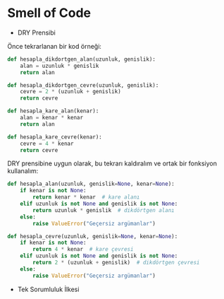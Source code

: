 # Smell of Code


* DRY Prensibi

Önce tekrarlanan bir kod örneği: 

```python
def hesapla_dikdortgen_alan(uzunluk, genislik):
    alan = uzunluk * genislik
    return alan

def hesapla_dikdortgen_cevre(uzunluk, genislik):
    cevre = 2 * (uzunluk + genislik)
    return cevre

def hesapla_kare_alan(kenar):
    alan = kenar * kenar
    return alan

def hesapla_kare_cevre(kenar):
    cevre = 4 * kenar
    return cevre
```

DRY prensibine uygun olarak, bu tekrarı kaldıralım ve ortak bir fonksiyon kullanalım: 


```python
def hesapla_alan(uzunluk, genislik=None, kenar=None):
    if kenar is not None:
        return kenar * kenar  # kare alanı
    elif uzunluk is not None and genislik is not None:
        return uzunluk * genislik  # dikdörtgen alanı
    else:
        raise ValueError("Geçersiz argümanlar")

def hesapla_cevre(uzunluk, genislik=None, kenar=None):
    if kenar is not None:
        return 4 * kenar  # kare çevresi
    elif uzunluk is not None and genislik is not None:
        return 2 * (uzunluk + genislik)  # dikdörtgen çevresi
    else:
        raise ValueError("Geçersiz argümanlar")

```

* Tek Sorumluluk İlkesi
